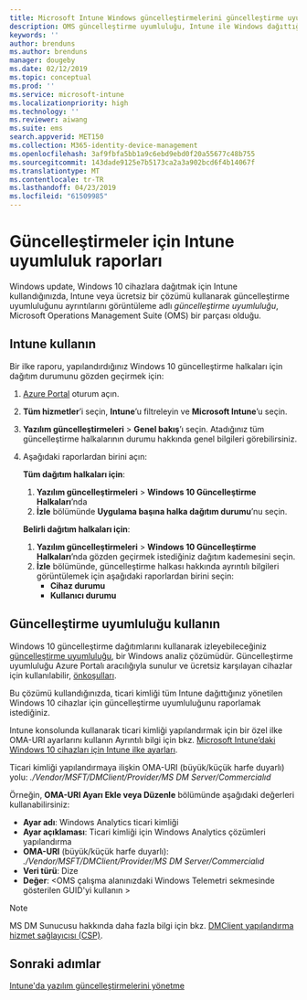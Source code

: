 ```yaml
---
title: Microsoft Intune Windows güncelleştirmelerini güncelleştirme uyumluluğu raporları kullanın. | Microsoft Docs
description: OMS güncelleştirme uyumluluğu, Intune ile Windows dağıttığınız güncelleştirmeleri için rapor verileri görüntülemek için kullanın.
keywords: ''
author: brenduns
ms.author: brenduns
manager: dougeby
ms.date: 02/12/2019
ms.topic: conceptual
ms.prod: ''
ms.service: microsoft-intune
ms.localizationpriority: high
ms.technology: ''
ms.reviewer: aiwang
ms.suite: ems
search.appverid: MET150
ms.collection: M365-identity-device-management
ms.openlocfilehash: 3af9fbfa5bb1a9c6ebd9ebd0f20a55677c48b755
ms.sourcegitcommit: 143dade9125e7b5173ca2a3a902bcd6f4b14067f
ms.translationtype: MT
ms.contentlocale: tr-TR
ms.lasthandoff: 04/23/2019
ms.locfileid: "61509985"
---
```

# <a name="intune-compliance-reports-for-updates"></a>Güncelleştirmeler için Intune uyumluluk raporları
Windows update, Windows 10 cihazlara dağıtmak için Intune kullandığınızda, Intune veya ücretsiz bir çözümü kullanarak güncelleştirme uyumluluğunu ayrıntılarını görüntüleme adlı *güncelleştirme uyumluluğu*, Microsoft Operations Management Suite (OMS) bir parçası olduğu.

## <a name="use-intune"></a>Intune kullanın
Bir ilke raporu, yapılandırdığınız Windows 10 güncelleştirme halkaları için dağıtım durumunu gözden geçirmek için: 
1. [Azure Portal](https://portal.azure.com/) oturum açın.
2. **Tüm hizmetler**’i seçin, **Intune**’u filtreleyin ve **Microsoft Intune**’u seçin.
3. **Yazılım güncelleştirmeleri** > **Genel bakış**’ı seçin. Atadığınız tüm güncelleştirme halkalarının durumu hakkında genel bilgileri görebilirsiniz.
4. Aşağıdaki raporlardan birini açın:  

   **Tüm dağıtım halkaları için**:
   1. **Yazılım güncelleştirmeleri** > **Windows 10 Güncelleştirme Halkaları**’nda
   2. **İzle** bölümünde **Uygulama başına halka dağıtım durumu**’nu seçin.  

   **Belirli dağıtım halkaları için**:  

   1. **Yazılım güncelleştirmeleri** > **Windows 10 Güncelleştirme Halkaları**’nda gözden geçirmek istediğiniz dağıtım kademesini seçin.  
   2. **İzle** bölümünde, güncelleştirme halkası hakkında ayrıntılı bilgileri görüntülemek için aşağıdaki raporlardan birini seçin:  
      - **Cihaz durumu**  
      - **Kullanıcı durumu**  

## <a name="use-update-compliance"></a>Güncelleştirme uyumluluğu kullanın
Windows 10 güncelleştirme dağıtımlarını kullanarak izleyebileceğiniz [güncelleştirme uyumluluğu](https://technet.microsoft.com/itpro/windows/manage/update-compliance-monitor), bir Windows analiz çözümüdür. Güncelleştirme uyumluluğu Azure Portalı aracılığıyla sunulur ve ücretsiz karşılayan cihazlar için kullanılabilir, [önkoşulları](https://docs.microsoft.com/windows/deployment/update/update-compliance-get-started#update-compliance-prerequisites).  

Bu çözümü kullandığınızda, ticari kimliği tüm Intune dağıttığınız yönetilen Windows 10 cihazlar için güncelleştirme uyumluluğunu raporlamak istediğiniz.  

Intune konsolunda kullanarak ticari kimliği yapılandırmak için bir özel ilke OMA-URI ayarlarını kullanın Ayrıntılı bilgi için bkz. [Microsoft Intune’daki Windows 10 cihazları için Intune ilke ayarları](https://docs.microsoft.com/intune-classic/deploy-use/windows-10-policy-settings-in-microsoft-intune).  

Ticari kimliği yapılandırmaya ilişkin OMA-URI (büyük/küçük harfe duyarlı) yolu: *./Vendor/MSFT/DMClient/Provider/MS DM Server/Commercialıd*  

Örneğin, **OMA-URI Ayarı Ekle veya Düzenle** bölümünde aşağıdaki değerleri kullanabilirsiniz:
- **Ayar adı**: Windows Analytics ticari kimliği
- **Ayar açıklaması**: Ticari kimliği için Windows Analytics çözümleri yapılandırma
- **OMA-URI** (büyük/küçük harfe duyarlı): *./Vendor/MSFT/DMClient/Provider/MS DM Server/Commercialıd*
- **Veri türü**: Dize
- **Değer**: \<OMS çalışma alanınızdaki Windows Telemetri sekmesinde gösterilen GUID'yi kullanın >
 
> [!NOTE]  
> MS DM Sunucusu hakkında daha fazla bilgi için bkz. [DMClient yapılandırma hizmet sağlayıcısı (CSP)]( https://docs.microsoft.com/windows/client-management/mdm/dmclient-csp).

## <a name="next-steps"></a>Sonraki adımlar
[Intune'da yazılım güncelleştirmelerini yönetme](windows-update-for-business-configure.md)

